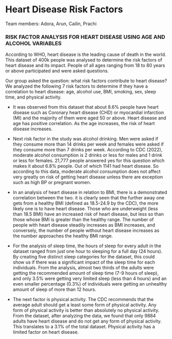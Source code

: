 # Heart Disease Risk Factors

Team members: Adora, Arun, Cailin, Prachi

### RISK FACTOR ANALYSIS FOR HEART DISEASE USING AGE AND ALCOHOL VARIABLES

According to  WHO, heart disease is the leading cause of death in the world. This dataset of 400k people was analysed to determine the risk factors of heart disease and its impact. People of all ages ranging from 18 to 80 years or above participated and were asked questions.

Our group asked the question: what risk factors contribute to heart disease? We analyzed the following 7 risk factors to determine if they have a correlation to heart disease: age, alcohol use, BMI, smoking, sex, sleep time, and physical activity. 

- It was observed from this dataset that about 8.6% people have heart disease such as Coronary heart disease (CHD) or myocardial infarction (MI) and the majority of them were aged 50 or above. Heart disease and age has positive correlation. As the age increases, the risk of heart disease increases.

- Next risk factor in the study was alcohol drinking. Men were asked if they consume more than 14 drinks per week and females were asked if they consume more than 7 drinks per week. According to CDC (2022), moderate alcohol consumption is 2 drinks or less for males and 1 drink or less for females. 21,777 people answered yes for this question which makes it about 6.8% people. Out of which 1141 had heart disease. So according to this data, moderate alcohol consumption does not affect very greatly on risk of getting heart disease unless there are exception such as high BP or pregnant women.

- In an analysis of heart disease in relation to BMI, there is a demonstrated correlation between the two. it is clearly seen that the further away one gets from a healthy BMI (defined as 18.5-24.9 by the CDC), the more likely one is to have heart disease. Those who are underweight (less than 18.5 BMI) have an increased risk of heart disease, but less so than those whose BMI is greater than the healthy range. The number of people with heart disease steadily increases as BMI increases, and conversely, the number of people without heart disease increases as the number approaches the healthy BMI range.

- For the analysis of sleep time, the hours of sleep for every adult in the dataset ranged from just one hour to sleeping for a full day (24 hours). By creating five distinct sleep categories for the dataset, this could show us if there was a significant impact of the sleep time for each individuals. From the analysis, almost two thirds of the adults were getting the recommended amount of sleep time (7-9 hours of sleep), and only 3.5% were getting very limited sleep (less than 4 hours) and an even smaller percentage (0.3%) of individuals were getting an unhealthy amount of sleep of more than 12 hours.

- The next factor is physical activity. The CDC recommends that the average adult should get a least some form of physical activity. Any form of physical activity is better than absolutely no physical activity. From the dataset, after analyzing the data, we found that only 9884 adults have heart disease and do not get any form of physical activity. This translates to a 3.1% of the total dataset. Physical activity has a limited factor on heart disease.

